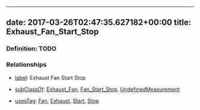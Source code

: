 
---
date: 2017-03-26T02:47:35.627182+00:00
title: Exhaust_Fan_Start_Stop
---
### Definition: TODO

### Relationships

* [label](http://www.w3.org/2000/01/rdf-schema#label): Exhaust Fan Start Stop

* [subClassOf](http://www.w3.org/2000/01/rdf-schema#subClassOf): [Exhaust_Fan](https://brickschema.org/schema/1.0/Brick#Exhaust_Fan), [Fan_Start_Stop](https://brickschema.org/schema/1.0/Brick#Fan_Start_Stop), [UndefinedMeasurement](https://brickschema.org/schema/1.0/Brick#UndefinedMeasurement)

* [usesTag](https://brickschema.org/schema/1.0/BrickFrame#usesTag): [Fan](https://brickschema.org/schema/1.0/BrickTag#Fan), [Exhaust](https://brickschema.org/schema/1.0/BrickTag#Exhaust), [Start](https://brickschema.org/schema/1.0/BrickTag#Start), [Stop](https://brickschema.org/schema/1.0/BrickTag#Stop)
